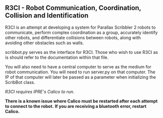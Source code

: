 R3CI - Robot Communication, Coordination, Collision and Identification
-----------------------------------------------------------------------

R3CI is an attempt at developing a system for Parallax Scribbler 2 robots to
communicate, perform complex coordination as a group, accurately identify
other robots, and differentiate collisions between robots, along with avoiding
other obstacles such as walls.

scribbot.py serves as the interface for R3CI. Those who wish to use R3CI as is should
refer to the documentation within that file. 

You will also need to have a central computer to serve as the medium for robot 
communication. You will need to run server.py on that computer. The IP of that computer 
will later be passed as a parameter when initializing the ScribBot class.


*R3CI requires IPRE's Calico to run.*

**There is a known issue where Calico must be restarted after each attempt to connect to the robot.**
**If you are receiving a bluetooth error, restart Calico.**
